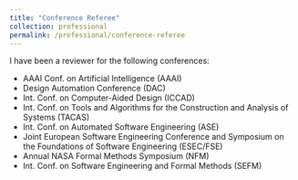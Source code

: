 ```yaml
---
title: "Conference Referee"
collection: professional
permalink: /professional/conference-referee
---
```


I have been a reviewer for the following conferences:
- AAAI Conf. on Artificial Intelligence (AAAI)
- Design Automation Conference (DAC)
- Int. Conf. on Computer-Aided Design (ICCAD)
- Int. Conf. on Tools and Algorithms for the Construction and Analysis of Systems (TACAS)
- Int. Conf. on Automated Software Engineering (ASE)
- Joint European Software Engineering Conference and Symposium on the Foundations of Software Engineering (ESEC/FSE)
- Annual NASA Formal Methods Symposium (NFM)
- Int. Conf. on Software Engineering and Formal Methods (SEFM)
